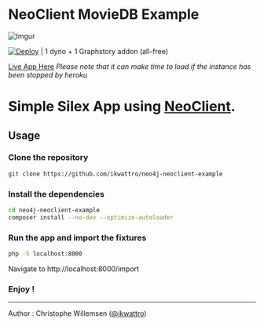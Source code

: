 # NeoClient MovieDB Example

![Imgur](http://i.imgur.com/VECZ25P.png)

[![Deploy](https://www.herokucdn.com/deploy/button.png)](https://heroku.com/deploy) | 1 dyno + 1 Graphstory addon (all-free)

[Live App Here](http://guarded-reef-9268.herokuapp.com/) *Please note that it can make time to load if the instance has been stopped by heroku*

# Simple Silex App using [NeoClient](https://github.com/neoxygen/neo4j-neoclient).

## Usage 

### Clone the repository

```bash
git clone https://github.com/ikwattro/neo4j-neoclient-example
```

### Install the dependencies

```bash
cd neo4j-neoclient-example
composer install --no-dev --optimize-autoloader
```

### Run the app and import the fixtures

```bash
php -S localhost:8000
```

Navigate to http://localhost:8000/import

### Enjoy !


---

Author : Christophe Willemsen ([@ikwattro](https://twitter.com/ikwattro))
